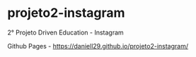 # projeto2-instagram
2° Projeto Driven Education - Instagram

Github Pages - https://daniell29.github.io/projeto2-instagram/
